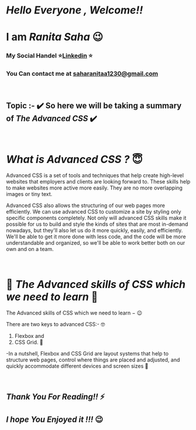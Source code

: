 # ***Hello Everyone , Welcome!!*** 

<brr>

# **I am ***Ranita Saha***** :wink:
### My Social Handel :star:[Linkedin](https://www.linkedin.com/in/saharanitaa1230dreamer/) :star:
### You Can contact me at saharanitaa1230@gmail.com

<br>

## Topic :- :heavy_check_mark: So here we will be taking a summary of ***The Advanced CSS*** :heavy_check_mark:
<br>

#  ***What is Advanced CSS ?*** :innocent:
 
 Advanced CSS is a set of tools and techniques that help create high-level websites that employers and clients are looking forward to. These skills help to make websites more active more easily. They are no more overlapping images or tiny text.
 <br>
 
Advanced CSS also allows the structuring of our web pages more efficiently. We can use advanced CSS to customize a site by styling only specific components completely. Not only will advanced CSS skills make it possible for us to build and style the kinds of sites that are most in-demand nowadays, but they'll also let us do it more quickly, easily, and efficiently. We'll be able to get it more done with less code, and the code will be more understandable and organized, so we'll be able to work better both on our own and on a team.
 
<br>

# :rainbow: ***The Advanced skills of CSS which we need to learn*** :rainbow:

  The Advanced skills of CSS which we need to learn − :wink:
  
  There are two keys to advanced CSS:- :nerd_face:
  
   1) Flexbox  and
   2) CSS Grid. :gun:
   
   -In a nutshell, Flexbox and CSS Grid are layout systems that help to structure web pages, control where things are placed and adjusted, and quickly accommodate different devices and screen sizes  :wind_chime:



<br>


## ***Thank You For Reading!!*** :zap:
## ***I hope You Enjoyed it !!!*** :wink:
